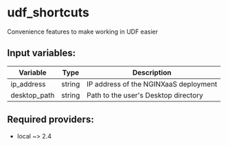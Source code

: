 udf_shortcuts
=============

Convenience features to make working in UDF easier

Input variables:
----------------

| Variable            | Type     | Description                                        |
| ------------------- | -------- | -------------------------------------------------- |
| ip_address                | string   | IP address of the NGINXaaS deployment  |
| desktop_path | string   | Path to the user's Desktop directory                     |

Required providers:
-------------------

- local ~> 2.4